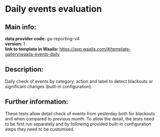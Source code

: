 # Daily events evaluation  
## Main info:  
**data provider code:** ga-reporting-v4  
**version:** 1  
**link to template in Waaila:** https://app.waaila.com/#/template-gallery/waaila-events-daily  
## Description:  
Daily check of events by category, action and label to detect blackouts or significant changes (built-in configuration).  
## Further information:  
These tests allow detail check of events from yesterday both for blackouts and when compared to previous month. To allow the detail, the tests need to be first run separately and by following provided built-in configuration steps they need to be customised.
